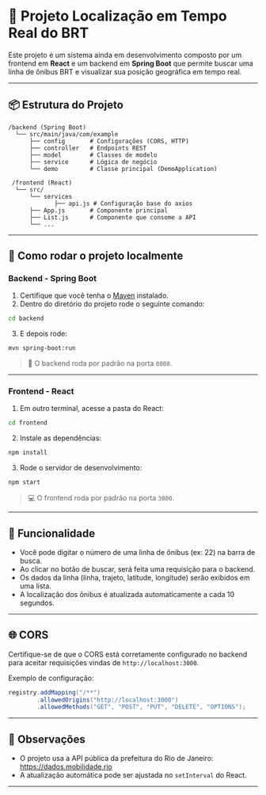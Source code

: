 # 🚌 Projeto Localização em Tempo Real do BRT

Este projeto é um sistema ainda em desenvolvimento composto por um frontend em **React** e um backend em **Spring Boot** que permite buscar uma linha de ônibus BRT e visualizar sua posição geográfica em tempo real. 

---

## 📦 Estrutura do Projeto

```
/backend (Spring Boot)
  └── src/main/java/com/example
      ├── config       # Configurações (CORS, HTTP)
      ├── controller   # Endpoints REST
      ├── model        # Classes de modelo
      ├── service      # Lógica de negócio
      └── demo         # Classe principal (DemoApplication)

 /frontend (React)
  └── src/
      └── services
             ├── api.js # Configuração base do axios  
      ├── App.js       # Componente principal
      ├── List.js      # Componente que consome a API
      └── ...
```

---

## 🚀 Como rodar o projeto localmente

### Backend - Spring Boot

1. Certifique que você tenha o [Maven](https://maven.apache.org/install.html) instalado.
2. Dentro do diretório do projeto rode o seguinte comando:
```bash
cd backend
```
3. E depois rode:
```bash
mvn spring-boot:run
```
> 🔧 O backend roda por padrão na porta `8080`.

---

### Frontend - React

1. Em outro terminal, acesse a pasta do React:

```bash
cd frontend
```

2. Instale as dependências:

```bash
npm install
```

3. Rode o servidor de desenvolvimento:

```bash
npm start
```

> 💻 O frontend roda por padrão na porta `3000`.

---

## 🔁 Funcionalidade

- Você pode digitar o número de uma linha de ônibus (ex: 22) na barra de busca.
- Ao clicar no botão de buscar, será feita uma requisição para o backend.
- Os dados da linha (linha, trajeto, latitude, longitude) serão exibidos em uma lista.
- A localização dos ônibus é atualizada automaticamente a cada 10 segundos.

---

## 🌐 CORS

Certifique-se de que o CORS está corretamente configurado no backend para aceitar requisições vindas de `http://localhost:3000`.

Exemplo de configuração:

```java
registry.addMapping("/**")
        .allowedOrigins("http://localhost:3000")
        .allowedMethods("GET", "POST", "PUT", "DELETE", "OPTIONS");
```

---

## 📌 Observações

- O projeto usa a API pública da prefeitura do Rio de Janeiro: https://dados.mobilidade.rio
- A atualização automática pode ser ajustada no `setInterval` do React.

---


